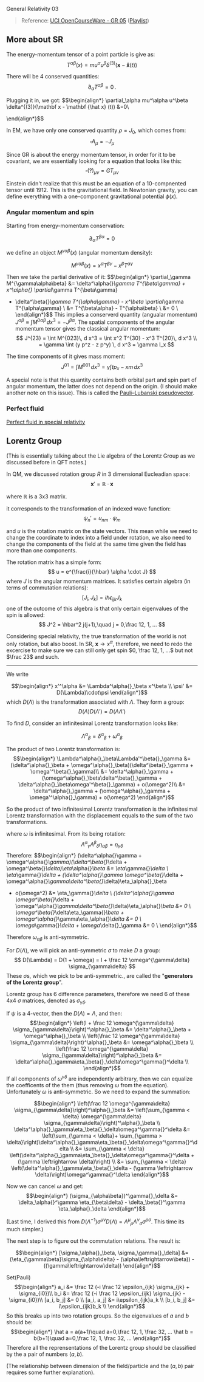 General Relativity 03

> Reference: [UCI OpenCourseWare - GR 05](https://www.youtube.com/watch?v=QEr04Q0DWPk&list=PLqOZ6FD_RQ7ln1ZQPEU9aZQsEj0eyGlT6&index=5) ([Playlist](https://www.youtube.com/playlist?list=PLqOZ6FD_RQ7ln1ZQPEU9aZQsEj0eyGlT6))

## More about SR

The energy-momentum tensor of a point particle is give as:
$$
T^{\alpha\beta}(x) = mu^\alpha u^\beta \delta^{(3)}(\mathbf x - \mathbf {\hat x} (t))
$$

There will be 4 conserved quantities:
$$
\partial_\alpha T^{\alpha\beta} = 0\,.
$$

Plugging it in, we got:
$$\begin{align*}
\partial_\alpha mu^\alpha u^\beta \delta^{(3)}(\mathbf x - \mathbf {\hat x} (t))
&=0\\

\end{align*}$$

In EM, we have only one conserved quantity $\rho = J_0$, which comes from:
$$
\square A_\mu = - J_\mu
$$

Since GR is about the energy momentum tensor, in order for it to be covariant, we are essentially looking for a equation that looks like this:
$$
\square (?)_{\mu\nu} = GT_{\mu\nu}
$$

Einstein didn't realize that this must be an equation of a 10-compnented tensor until 1912. This is the gravitational field. In Newtonian gravity, you can define everything with a one-component gravitational potential $\phi(x)$.

### Angular momentum and spin

Starting from energy-momentum conservation:

$$
\partial_\alpha T^{\beta\alpha} = 0
$$

we define an object $M^{\gamma\alpha\beta}(x)$ (angular momentum density):

$$
M^{\gamma\alpha\beta}(x) = x^\alpha T^{\beta\gamma} - x^\beta T^{\alpha\gamma}
$$

Then we take the partial derivative of it:
$$\begin{align*}
\partial_\gamma M^{\gamma\alpha\beta} &=
\delta^\alpha{}_\gamma T^{\beta\gamma} + x^\alpha{} \partial_\gamma T^{\beta\gamma}
- \delta^\beta{}_\gamma T^{\alpha\gamma} - x^\beta \partial_\gamma  T^{\alpha\gamma} \\
&= T^{\beta\alpha} - T^{\alpha\beta} \\
&= 0 \\
\end{align*}$$
This implies a conserverd quantity (angualar momentum) $J^{\alpha\beta} \equiv \int M^{0\alpha\beta}\,dx^3= - J^{\beta\alpha}$. The spatial components of the angular momentum tensor gives the classical angular momentum:
$$
J^{23} = \int M^{023}\, d x^3 = \int x^2 T^{30} - x^3 T^{20}\, d x^3 \\
= \gamma \int (y p^z  - z p^y) \, d x^3 = \gamma I_x
$$

The time components of it gives mass moment:
$$
J^{01} = \int M^{001}\, d x^3 = \gamma \int t p_x - x  m\, d x^3
$$


A special note is that this quantity contains both orbital part and spin part of angular momentum, the latter does not depend on the origin. (I should make another note on this issue). This is called the [Pauli–Lubanski pseudovector](https://en.wikipedia.org/wiki/Pauli%E2%80%93Lubanski_pseudovector).

### Perfect fluid
[Perfect fluid in special relativity](?page=perfect-fluid)

## Lorentz Group

(This is essentially talking about the Lie algebra of the Lorentz Group as we discussed before in QFT notes.)

In QM, we discussed rotation group $R$ in 3 dimensional Eucleadian space:
$$
\mathbf x' = \mathbb R \cdot \mathbf x
$$

where $\mathbb R$ is a 3x3 matrix.

it corresponds to the transformation of an indexed wave function:
$$
\psi_n' = u_{nm}\cdot \psi_m
$$

and $u$ is the rotation matrix on the state vectors. This mean while we need to change the coordinate to index into a field under rotation, we also need to change the components of the field at the same time given the field has more than one components.

The rotation matrix has a simple form:
$$
u = e^{\frac{i}{\hbar} \alpha \cdot J}
$$
where $J$ is the angular momentum matrices. It satisfies certain algebra (in terms of commutation relations):
$$
[J_i, J_k] = i\hbar \epsilon_{ijk} J_k
$$
one of the outcome of this algebra is that only certain eigenvalues of the spin is allowed:
$$
J^2 = \hbar^2 j(j+1),\quad j = 0,\frac 12, 1, ...
$$

Considering special relativity, the true transformation of the world is not only rotation, but also boost.
In SR, $\mathbf x \to x^\alpha$, therefore, we need to redo the excercise to make sure we can still only get
spin $0, \frac 12, 1, ...$ but not $\frac 23$ and such.

---

We write

$$\begin{align*}
x'^\alpha &= \Lambda^\alpha{}_\beta x^\beta \\
\psi' &= D(\Lambda)\cdot\psi
\end{align*}$$
which $D(\Lambda)$ is the transformation associated with $\Lambda$. They form a group:
$$
D(\Lambda)D(\Lambda') = D(\Lambda \Lambda')
$$

To find $D$, consider an infinitesimal Lorentz transformation looks like:

$$
\Lambda^\alpha{}_\beta = \delta^\alpha{}_\beta + \omega^\alpha{}_\beta
$$

The product of two Lorentz transformation is:
$$\begin{align*}
\Lambda^\alpha{}_\beta\Lambda'^\beta{}_\gamma
&= (\delta^\alpha{}_\beta + \omega^\alpha{}_\beta)(\delta^\beta{}_\gamma + \omega'^\beta{}_\gamma)\\
&= \delta^\alpha{}_\gamma + (\omega^\alpha{}_\beta\delta^\beta{}_\gamma + \delta^\alpha{}_\beta\omega'^\beta{}_\gamma) + o(\omega^2)\\
&= \delta^\alpha{}_\gamma + (\omega^\alpha{}_\gamma + \omega'^\alpha{}_\gamma) + o(\omega^2)
\end{align*}$$

So the product of two infinitesimal Lorentz transformation is the infinitesimal Lorentz transformation with the displacement equals to the
sum of the two transformations.

where $\omega$ is infinitesimal. From its being rotation:
$$
\Lambda^\alpha{}_\gamma\Lambda^\beta{}_\delta\eta_\alpha{}_\beta =\eta_\gamma{}_\delta
$$
Therefore:
$$\begin{align*}
(\delta^\alpha{}\gamma + \omega^\alpha{}_\gamma)(\delta^\beta{}_\delta + \omega^\beta{}_\delta)\eta_\alpha{}_\beta &= \eta_\gamma{}_\delta \\
\eta_\gamma{}_\delta + (\delta^\alpha{}\gamma \omega^\beta{}_\delta + \omega^\alpha{}_\gamma\delta^\beta{}_\delta)\eta_\alpha{}_\beta
+ o(\omega^2) &= \eta_\gamma{}_\delta \\
(\delta^\alpha{}\gamma \omega^\beta{}_\delta + \omega^\alpha{}_\gamma\delta^\beta{}_\delta)\eta_\alpha{}_\beta &= 0 \\
\omega^\beta{}_\delta\eta_\gamma{}_\beta + \omega^\alpha{}_\gamma\eta_\alpha{}_\delta &= 0 \\
\omega_\gamma{}_\delta + \omega_\delta{}_\gamma &= 0 \\
\end{align*}$$

Therefore $\omega_\alpha{}_\beta$ is anti-symmetric.

For $D(\Lambda)$, we will pick an anti-symmetric $\sigma$ to make $D$ a group:
$$
D(\Lambda) = D(1 + \omega) = I + \frac 12 \omega^{\gamma\delta} \sigma_{\gamma\delta}
$$
These $\sigma$s, which we pick to be anti-symmetric., are called the "**generators of the Lorentz group**".

Lorentz group has 6 difference parameters, therefore we need 6 of these 4x4 $\sigma$ matrices, denoted as $\sigma_{\gamma\delta}$.

If $\psi$ is a 4-vector, then the $D(\Lambda) = \Lambda$, and then:
$$\begin{align*}
\left(I + \frac 12 \omega^{\gamma\delta} \sigma_{\gamma\delta}\right)^\alpha{}_\beta &= \delta^\alpha{}_\beta + \omega^\alpha{}_\beta \\
\left(\frac 12 \omega^{\gamma\delta} \sigma_{\gamma\delta}\right)^\alpha{}_\beta &= \omega^\alpha{}_\beta \\
\left(\frac 12 \omega^{\gamma\delta} \sigma_{\gamma\delta}\right)^\alpha{}_\beta &= \delta^\alpha{}_\gamma\eta_\beta{}_\delta\omega^\gamma{}^\delta \\
\end{align*}$$
If all components of $\omega^\gamma{}^\delta$ are independently arbitrary, then we can equalize the coefficents of the them (thus removing $\omega$ from the equation). Unfortunately $\omega$ is anti-symmetric. So we need to expand the summation:

$$\begin{align*}
\left(\frac 12 \omega^{\gamma\delta} \sigma_{\gamma\delta}\right)^\alpha{}_\beta &= \left(\sum_{\gamma < \delta} \omega^{\gamma\delta} \sigma_{\gamma\delta}\right)^\alpha{}_\beta \\
\delta^\alpha{}_\gamma\eta_\beta{}_\delta\omega^\gamma{}^\delta &=
\left(\sum_{\gamma < \delta}+ \sum_{\gamma > \delta}\right)\delta^\alpha{}_\gamma\eta_\beta{}_\delta\omega^\gamma{}^\delta \\
&=
\sum_{\gamma < \delta} \left(\delta^\alpha{}_\gamma\eta_\beta{}_\delta\omega^\gamma{}^\delta + (\gamma \leftrightarrow \delta)\right)
\\
&=
\sum_{\gamma < \delta} \left(\delta^\alpha{}_\gamma\eta_\beta{}_\delta - (\gamma \leftrightarrow \delta)\right)\omega^\gamma{}^\delta
\end{align*}$$

Now we can cancel $\omega$ and get:
$$\begin{align*}
(\sigma_{\alpha\beta})^\gamma{}_\delta &= \delta_\alpha{}^\gamma \eta_{\beta\delta} - \delta_\beta{}^\gamma \eta_\alpha{}_\delta
\end{align*}$$

(Last time, I derived this from $D(\Lambda^{-1})\sigma^{\mu\nu}D(\Lambda) = \Lambda^\mu{}_\rho\Lambda^\nu{}_\sigma\sigma^{\rho\sigma}$. This time its much simpler.)

The next step is to figure out the commutation relations. The result is:

$$\begin{align*}
[\sigma_\alpha{}_\beta, \sigma_\gamma{}_\delta] &=
(\eta_{\gamma\beta}\sigma_{\alpha\delta} - (\alpha\leftrightarrow\beta)) -
((\gamma\leftrightarrow\delta))
\end{align*}$$

Set(Pauli)
$$\begin{align*}
a_i &= \frac 12 (-i \frac 12 \epsilon_{ijk} \sigma_{jk} + \sigma_{i0})\\
b_i &= \frac 12 (-i \frac 12 \epsilon_{ijk} \sigma_{jk} - \sigma_{i0})\\
[a_i, b_j] &= 0 \\
[a_i, a_j] &= i\epsilon_{ijk}a_k \\
[b_i, b_j] &= i\epsilon_{ijk}b_k \\
\end{align*}$$
So this breaks up into two rotation groups. So the eigenvalues of $a$ and $b$ should be:
$$\begin{align*}
\hat a = a(a+1)\quad a=0,\frac 12, 1, \frac 32, ...
\hat b = b(b+1)\quad a=0,\frac 12, 1, \frac 32, ...
\end{align*}$$
Therefore all the reprensentations of the Lorentz group should be classified by the a pair of numbers $(a, b)$.

(The relationship between dimension of the field/particle and the $(a,b)$ pair requires some further explanation).
